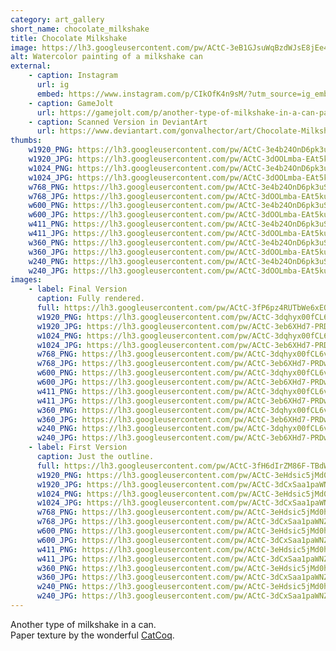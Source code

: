 ```yaml
---
category: art_gallery
short_name: chocolate_milkshake
title: Chocolate Milkshake
image: https://lh3.googleusercontent.com/pw/ACtC-3eB1GJsuWqBzdWJsE8jEe4na7CNpNRPjzXT6anlZKIDy7QqbHfu8sf7g9XK_LCVeKz9MD84ScQ3sBHLdr8yS2wQiu9pv4VN_oVDKXqdNh3qrCIvl8dlBv6zcwT4Zg1OC_1WPlOloWx4JaIEhls4U-p3=w1200-h630-no?authuser=0
alt: Watercolor painting of a milkshake can
external:
    - caption: Instagram
      url: ig
      embed: https://www.instagram.com/p/CIkOfK4n9sM/?utm_source=ig_embed&amp;utm_campaign=loading
    - caption: GameJolt
      url: https://gamejolt.com/p/another-type-of-milkshake-in-a-can-paper-texture-by-the-wonderful-kem5qigf
    - caption: Scanned Version in DeviantArt
      url: https://www.deviantart.com/gonvalhector/art/Chocolate-Milkshake-Can-870427069
thumbs:
    w1920_PNG: https://lh3.googleusercontent.com/pw/ACtC-3e4b24OnD6pk3uSady4P5Sr98Q9-guvPjdps1i1wi7qvZl5dWmy8d1Rc2HIVZ3PSPf44TreNG9bVDCKhIZ4-RFiu-O2ROj-k_O3FKPl-t_eDuOTBHxfwlWNHWWXERH9srUlPNNilBybjvhmRT5PHXyG=w355
    w1920_JPG: https://lh3.googleusercontent.com/pw/ACtC-3dOOLmba-EAt5kuGNQ-5tqeKxJOB6tAGW85Kn0jZoWrdgTKrKBxnbLyIUD8sy2X8Y6X35TogiJSKIJhV1FyvvQceD_jEouSdG6uNjnT063sCMIJBM7vKAkin4vwgLgEwKqH_mF7uuGaQ05CYpoOxLX8=w355
    w1024_PNG: https://lh3.googleusercontent.com/pw/ACtC-3e4b24OnD6pk3uSady4P5Sr98Q9-guvPjdps1i1wi7qvZl5dWmy8d1Rc2HIVZ3PSPf44TreNG9bVDCKhIZ4-RFiu-O2ROj-k_O3FKPl-t_eDuOTBHxfwlWNHWWXERH9srUlPNNilBybjvhmRT5PHXyG=w284
    w1024_JPG: https://lh3.googleusercontent.com/pw/ACtC-3dOOLmba-EAt5kuGNQ-5tqeKxJOB6tAGW85Kn0jZoWrdgTKrKBxnbLyIUD8sy2X8Y6X35TogiJSKIJhV1FyvvQceD_jEouSdG6uNjnT063sCMIJBM7vKAkin4vwgLgEwKqH_mF7uuGaQ05CYpoOxLX8=w284
    w768_PNG: https://lh3.googleusercontent.com/pw/ACtC-3e4b24OnD6pk3uSady4P5Sr98Q9-guvPjdps1i1wi7qvZl5dWmy8d1Rc2HIVZ3PSPf44TreNG9bVDCKhIZ4-RFiu-O2ROj-k_O3FKPl-t_eDuOTBHxfwlWNHWWXERH9srUlPNNilBybjvhmRT5PHXyG=w213
    w768_JPG: https://lh3.googleusercontent.com/pw/ACtC-3dOOLmba-EAt5kuGNQ-5tqeKxJOB6tAGW85Kn0jZoWrdgTKrKBxnbLyIUD8sy2X8Y6X35TogiJSKIJhV1FyvvQceD_jEouSdG6uNjnT063sCMIJBM7vKAkin4vwgLgEwKqH_mF7uuGaQ05CYpoOxLX8=w213
    w600_PNG: https://lh3.googleusercontent.com/pw/ACtC-3e4b24OnD6pk3uSady4P5Sr98Q9-guvPjdps1i1wi7qvZl5dWmy8d1Rc2HIVZ3PSPf44TreNG9bVDCKhIZ4-RFiu-O2ROj-k_O3FKPl-t_eDuOTBHxfwlWNHWWXERH9srUlPNNilBybjvhmRT5PHXyG=w166
    w600_JPG: https://lh3.googleusercontent.com/pw/ACtC-3dOOLmba-EAt5kuGNQ-5tqeKxJOB6tAGW85Kn0jZoWrdgTKrKBxnbLyIUD8sy2X8Y6X35TogiJSKIJhV1FyvvQceD_jEouSdG6uNjnT063sCMIJBM7vKAkin4vwgLgEwKqH_mF7uuGaQ05CYpoOxLX8=w166
    w411_PNG: https://lh3.googleusercontent.com/pw/ACtC-3e4b24OnD6pk3uSady4P5Sr98Q9-guvPjdps1i1wi7qvZl5dWmy8d1Rc2HIVZ3PSPf44TreNG9bVDCKhIZ4-RFiu-O2ROj-k_O3FKPl-t_eDuOTBHxfwlWNHWWXERH9srUlPNNilBybjvhmRT5PHXyG=w114
    w411_JPG: https://lh3.googleusercontent.com/pw/ACtC-3dOOLmba-EAt5kuGNQ-5tqeKxJOB6tAGW85Kn0jZoWrdgTKrKBxnbLyIUD8sy2X8Y6X35TogiJSKIJhV1FyvvQceD_jEouSdG6uNjnT063sCMIJBM7vKAkin4vwgLgEwKqH_mF7uuGaQ05CYpoOxLX8=w114
    w360_PNG: https://lh3.googleusercontent.com/pw/ACtC-3e4b24OnD6pk3uSady4P5Sr98Q9-guvPjdps1i1wi7qvZl5dWmy8d1Rc2HIVZ3PSPf44TreNG9bVDCKhIZ4-RFiu-O2ROj-k_O3FKPl-t_eDuOTBHxfwlWNHWWXERH9srUlPNNilBybjvhmRT5PHXyG=w100
    w360_JPG: https://lh3.googleusercontent.com/pw/ACtC-3dOOLmba-EAt5kuGNQ-5tqeKxJOB6tAGW85Kn0jZoWrdgTKrKBxnbLyIUD8sy2X8Y6X35TogiJSKIJhV1FyvvQceD_jEouSdG6uNjnT063sCMIJBM7vKAkin4vwgLgEwKqH_mF7uuGaQ05CYpoOxLX8=w100
    w240_PNG: https://lh3.googleusercontent.com/pw/ACtC-3e4b24OnD6pk3uSady4P5Sr98Q9-guvPjdps1i1wi7qvZl5dWmy8d1Rc2HIVZ3PSPf44TreNG9bVDCKhIZ4-RFiu-O2ROj-k_O3FKPl-t_eDuOTBHxfwlWNHWWXERH9srUlPNNilBybjvhmRT5PHXyG=w66
    w240_JPG: https://lh3.googleusercontent.com/pw/ACtC-3dOOLmba-EAt5kuGNQ-5tqeKxJOB6tAGW85Kn0jZoWrdgTKrKBxnbLyIUD8sy2X8Y6X35TogiJSKIJhV1FyvvQceD_jEouSdG6uNjnT063sCMIJBM7vKAkin4vwgLgEwKqH_mF7uuGaQ05CYpoOxLX8=w66
images:
    - label: Final Version
      caption: Fully rendered.
      full: https://lh3.googleusercontent.com/pw/ACtC-3fP6pz4RUTbWe6xEQt2isO0bT7NylDAzELPuK0q5xAZYOq_BaSE4Q66ekrUzAaB-xFj3ySykFS2d3jttJulw41JaVPbnPSY0sf9iw9QPNOQpAbRaaApv4xH7whlDV7XpmRECxfqfejs9DWLBn2XTvO6=w1080
      w1920_PNG: https://lh3.googleusercontent.com/pw/ACtC-3dqhyx00fCL6voP5hXdUlllGlacAVqmBBdGCZykPLix15aDVY6yggEqRfWGf9WVe2n4vw3I77T4cvDOao1ylNPLd0ngY-UlZt4EjTJ48vmlbjcOSKMP8RWPzre4O1s-EhrMBusADhlrVQeaYP8gTO0M=w850
      w1920_JPG: https://lh3.googleusercontent.com/pw/ACtC-3eb6XHd7-PRDw-OLhKFyGtPV_9eG69irCE04ciBIHKnisGuKOkCd9VgKvOHn0Vz7120g03LjZTGLgSChTOqlCyyH_4N2h4TPe27jkO7T0KKxxOyEux6gfRVXd5E04C4nYl1xL7WxGXR8iHo_wPjSwxI=w850
      w1024_PNG: https://lh3.googleusercontent.com/pw/ACtC-3dqhyx00fCL6voP5hXdUlllGlacAVqmBBdGCZykPLix15aDVY6yggEqRfWGf9WVe2n4vw3I77T4cvDOao1ylNPLd0ngY-UlZt4EjTJ48vmlbjcOSKMP8RWPzre4O1s-EhrMBusADhlrVQeaYP8gTO0M=w711
      w1024_JPG: https://lh3.googleusercontent.com/pw/ACtC-3eb6XHd7-PRDw-OLhKFyGtPV_9eG69irCE04ciBIHKnisGuKOkCd9VgKvOHn0Vz7120g03LjZTGLgSChTOqlCyyH_4N2h4TPe27jkO7T0KKxxOyEux6gfRVXd5E04C4nYl1xL7WxGXR8iHo_wPjSwxI=w711
      w768_PNG: https://lh3.googleusercontent.com/pw/ACtC-3dqhyx00fCL6voP5hXdUlllGlacAVqmBBdGCZykPLix15aDVY6yggEqRfWGf9WVe2n4vw3I77T4cvDOao1ylNPLd0ngY-UlZt4EjTJ48vmlbjcOSKMP8RWPzre4O1s-EhrMBusADhlrVQeaYP8gTO0M=w533
      w768_JPG: https://lh3.googleusercontent.com/pw/ACtC-3eb6XHd7-PRDw-OLhKFyGtPV_9eG69irCE04ciBIHKnisGuKOkCd9VgKvOHn0Vz7120g03LjZTGLgSChTOqlCyyH_4N2h4TPe27jkO7T0KKxxOyEux6gfRVXd5E04C4nYl1xL7WxGXR8iHo_wPjSwxI=w533
      w600_PNG: https://lh3.googleusercontent.com/pw/ACtC-3dqhyx00fCL6voP5hXdUlllGlacAVqmBBdGCZykPLix15aDVY6yggEqRfWGf9WVe2n4vw3I77T4cvDOao1ylNPLd0ngY-UlZt4EjTJ48vmlbjcOSKMP8RWPzre4O1s-EhrMBusADhlrVQeaYP8gTO0M=w416
      w600_JPG: https://lh3.googleusercontent.com/pw/ACtC-3eb6XHd7-PRDw-OLhKFyGtPV_9eG69irCE04ciBIHKnisGuKOkCd9VgKvOHn0Vz7120g03LjZTGLgSChTOqlCyyH_4N2h4TPe27jkO7T0KKxxOyEux6gfRVXd5E04C4nYl1xL7WxGXR8iHo_wPjSwxI=w416
      w411_PNG: https://lh3.googleusercontent.com/pw/ACtC-3dqhyx00fCL6voP5hXdUlllGlacAVqmBBdGCZykPLix15aDVY6yggEqRfWGf9WVe2n4vw3I77T4cvDOao1ylNPLd0ngY-UlZt4EjTJ48vmlbjcOSKMP8RWPzre4O1s-EhrMBusADhlrVQeaYP8gTO0M=w285
      w411_JPG: https://lh3.googleusercontent.com/pw/ACtC-3eb6XHd7-PRDw-OLhKFyGtPV_9eG69irCE04ciBIHKnisGuKOkCd9VgKvOHn0Vz7120g03LjZTGLgSChTOqlCyyH_4N2h4TPe27jkO7T0KKxxOyEux6gfRVXd5E04C4nYl1xL7WxGXR8iHo_wPjSwxI=w285
      w360_PNG: https://lh3.googleusercontent.com/pw/ACtC-3dqhyx00fCL6voP5hXdUlllGlacAVqmBBdGCZykPLix15aDVY6yggEqRfWGf9WVe2n4vw3I77T4cvDOao1ylNPLd0ngY-UlZt4EjTJ48vmlbjcOSKMP8RWPzre4O1s-EhrMBusADhlrVQeaYP8gTO0M=w250
      w360_JPG: https://lh3.googleusercontent.com/pw/ACtC-3eb6XHd7-PRDw-OLhKFyGtPV_9eG69irCE04ciBIHKnisGuKOkCd9VgKvOHn0Vz7120g03LjZTGLgSChTOqlCyyH_4N2h4TPe27jkO7T0KKxxOyEux6gfRVXd5E04C4nYl1xL7WxGXR8iHo_wPjSwxI=w250
      w240_PNG: https://lh3.googleusercontent.com/pw/ACtC-3dqhyx00fCL6voP5hXdUlllGlacAVqmBBdGCZykPLix15aDVY6yggEqRfWGf9WVe2n4vw3I77T4cvDOao1ylNPLd0ngY-UlZt4EjTJ48vmlbjcOSKMP8RWPzre4O1s-EhrMBusADhlrVQeaYP8gTO0M=w166
      w240_JPG: https://lh3.googleusercontent.com/pw/ACtC-3eb6XHd7-PRDw-OLhKFyGtPV_9eG69irCE04ciBIHKnisGuKOkCd9VgKvOHn0Vz7120g03LjZTGLgSChTOqlCyyH_4N2h4TPe27jkO7T0KKxxOyEux6gfRVXd5E04C4nYl1xL7WxGXR8iHo_wPjSwxI=w166
    - label: First Version
      caption: Just the outline.
      full: https://lh3.googleusercontent.com/pw/ACtC-3fH6dIrZM86F-TBdWnSe_em9UCxVgsQV3G-c4u9G12uE9UzZKpnxvE2-O_zpH3O3Q-vbQYV-RttlaDkJlLIiqd0q3-Vt80aACG84YEJZsMNoHTPvQdAz_4Jau9h_tVS4t3sQ9WgXZDIhUs9a4Xbi1u_=w1080
      w1920_PNG: https://lh3.googleusercontent.com/pw/ACtC-3eHdsic5jMd0hbAv_SIAMtrJE25ibOa49vUAbAChgrZoGoZTeQBMPmnPt49kYUwdNfMboNvjuI80mALwXJbfpTPMyYEkoPaiOb7gRoNPemq0GQAk5rh8rj6rxmqRtG30PGX3CLdgBroOe5pAAbZXdrZ=w850
      w1920_JPG: https://lh3.googleusercontent.com/pw/ACtC-3dCxSaa1paWNZ1nXox0lkop4bjOE_olx6rq7PxcrTU22OsbkGuoEhLZvxns-2Z7ikZrSmw-YtWl8-oVmKW5VEmazFfc3SvUP9REGJHq6XoL22ffyv2PqVlV8pUKcEK6DgZd-J9KVu6yrrIfdpOTCHbz=w850
      w1024_PNG: https://lh3.googleusercontent.com/pw/ACtC-3eHdsic5jMd0hbAv_SIAMtrJE25ibOa49vUAbAChgrZoGoZTeQBMPmnPt49kYUwdNfMboNvjuI80mALwXJbfpTPMyYEkoPaiOb7gRoNPemq0GQAk5rh8rj6rxmqRtG30PGX3CLdgBroOe5pAAbZXdrZ=w711
      w1024_JPG: https://lh3.googleusercontent.com/pw/ACtC-3dCxSaa1paWNZ1nXox0lkop4bjOE_olx6rq7PxcrTU22OsbkGuoEhLZvxns-2Z7ikZrSmw-YtWl8-oVmKW5VEmazFfc3SvUP9REGJHq6XoL22ffyv2PqVlV8pUKcEK6DgZd-J9KVu6yrrIfdpOTCHbz=w711
      w768_PNG: https://lh3.googleusercontent.com/pw/ACtC-3eHdsic5jMd0hbAv_SIAMtrJE25ibOa49vUAbAChgrZoGoZTeQBMPmnPt49kYUwdNfMboNvjuI80mALwXJbfpTPMyYEkoPaiOb7gRoNPemq0GQAk5rh8rj6rxmqRtG30PGX3CLdgBroOe5pAAbZXdrZ=w533
      w768_JPG: https://lh3.googleusercontent.com/pw/ACtC-3dCxSaa1paWNZ1nXox0lkop4bjOE_olx6rq7PxcrTU22OsbkGuoEhLZvxns-2Z7ikZrSmw-YtWl8-oVmKW5VEmazFfc3SvUP9REGJHq6XoL22ffyv2PqVlV8pUKcEK6DgZd-J9KVu6yrrIfdpOTCHbz=w533
      w600_PNG: https://lh3.googleusercontent.com/pw/ACtC-3eHdsic5jMd0hbAv_SIAMtrJE25ibOa49vUAbAChgrZoGoZTeQBMPmnPt49kYUwdNfMboNvjuI80mALwXJbfpTPMyYEkoPaiOb7gRoNPemq0GQAk5rh8rj6rxmqRtG30PGX3CLdgBroOe5pAAbZXdrZ=w416
      w600_JPG: https://lh3.googleusercontent.com/pw/ACtC-3dCxSaa1paWNZ1nXox0lkop4bjOE_olx6rq7PxcrTU22OsbkGuoEhLZvxns-2Z7ikZrSmw-YtWl8-oVmKW5VEmazFfc3SvUP9REGJHq6XoL22ffyv2PqVlV8pUKcEK6DgZd-J9KVu6yrrIfdpOTCHbz=w416
      w411_PNG: https://lh3.googleusercontent.com/pw/ACtC-3eHdsic5jMd0hbAv_SIAMtrJE25ibOa49vUAbAChgrZoGoZTeQBMPmnPt49kYUwdNfMboNvjuI80mALwXJbfpTPMyYEkoPaiOb7gRoNPemq0GQAk5rh8rj6rxmqRtG30PGX3CLdgBroOe5pAAbZXdrZ=w285
      w411_JPG: https://lh3.googleusercontent.com/pw/ACtC-3dCxSaa1paWNZ1nXox0lkop4bjOE_olx6rq7PxcrTU22OsbkGuoEhLZvxns-2Z7ikZrSmw-YtWl8-oVmKW5VEmazFfc3SvUP9REGJHq6XoL22ffyv2PqVlV8pUKcEK6DgZd-J9KVu6yrrIfdpOTCHbz=w285
      w360_PNG: https://lh3.googleusercontent.com/pw/ACtC-3eHdsic5jMd0hbAv_SIAMtrJE25ibOa49vUAbAChgrZoGoZTeQBMPmnPt49kYUwdNfMboNvjuI80mALwXJbfpTPMyYEkoPaiOb7gRoNPemq0GQAk5rh8rj6rxmqRtG30PGX3CLdgBroOe5pAAbZXdrZ=w250
      w360_JPG: https://lh3.googleusercontent.com/pw/ACtC-3dCxSaa1paWNZ1nXox0lkop4bjOE_olx6rq7PxcrTU22OsbkGuoEhLZvxns-2Z7ikZrSmw-YtWl8-oVmKW5VEmazFfc3SvUP9REGJHq6XoL22ffyv2PqVlV8pUKcEK6DgZd-J9KVu6yrrIfdpOTCHbz=w250
      w240_PNG: https://lh3.googleusercontent.com/pw/ACtC-3eHdsic5jMd0hbAv_SIAMtrJE25ibOa49vUAbAChgrZoGoZTeQBMPmnPt49kYUwdNfMboNvjuI80mALwXJbfpTPMyYEkoPaiOb7gRoNPemq0GQAk5rh8rj6rxmqRtG30PGX3CLdgBroOe5pAAbZXdrZ=w166
      w240_JPG: https://lh3.googleusercontent.com/pw/ACtC-3dCxSaa1paWNZ1nXox0lkop4bjOE_olx6rq7PxcrTU22OsbkGuoEhLZvxns-2Z7ikZrSmw-YtWl8-oVmKW5VEmazFfc3SvUP9REGJHq6XoL22ffyv2PqVlV8pUKcEK6DgZd-J9KVu6yrrIfdpOTCHbz=w166
---
```


Another type of milkshake in a can.  
Paper texture by the wonderful [CatCoq](https://www.instagram.com/catcoq/).
